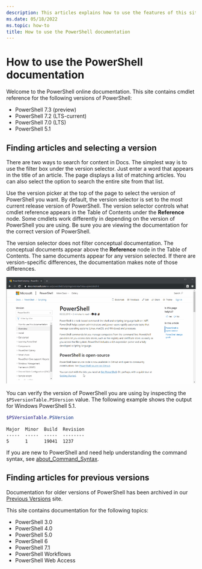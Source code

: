 ```yaml
---
description: This articles explains how to use the features of this site including search filtering and version selection.
ms.date: 05/18/2022
ms.topic: how-to
title: How to use the PowerShell documentation
---
```

# How to use the PowerShell documentation

Welcome to the PowerShell online documentation. This site contains cmdlet reference for the
following versions of PowerShell:

- PowerShell 7.3 (preview)
- PowerShell 7.2 (LTS-current)
- PowerShell 7.0 (LTS)
- PowerShell 5.1

## Finding articles and selecting a version

There are two ways to search for content in Docs. The simplest way is to use the filter box under
the version selector. Just enter a word that appears in the title of an article. The page displays
a list of matching articles. You can also select the option to search the entire site from that
list.

Use the version picker at the top of the page to select the version of PowerShell you want. By
default, the version selector is set to the most current release version of PowerShell. The version
selector controls what cmdlet reference appears in the Table of Contents under the **Reference**
node. Some cmdlets work differently in depending on the version of PowerShell you are using. Be sure
you are viewing the documentation for the correct version of PowerShell.

The version selector does not filter conceptual documentation. The conceptual documents appear above
the **Reference** node in the Table of Contents. The same documents appear for any version selected.
If there are version-specific differences, the documentation makes note of those differences.

![Using the version picker][01]


You can verify the version of PowerShell you are using by inspecting the `$PSversionTable.PSVersion`
value. The following example shows the output for Windows PowerShell 5.1.

```powershell
$PSVersionTable.PSVersion
```

```Output
Major  Minor  Build  Revision
-----  -----  -----  --------
5      1      19041  1237
```

If you are new to PowerShell and need help understanding the command syntax, see
[about_Command_Syntax][02].

## Finding articles for previous versions

Documentation for older versions of PowerShell has been archived in our [Previous Versions][03]
site.

This site contains documentation for the following topics:

- PowerShell 3.0
- PowerShell 4.0
- PowerShell 5.0
- PowerShell 6
- PowerShell 7.1
- PowerShell Workflows
- PowerShell Web Access

<!-- link references -->
[01]: media/how-to-use-docs/version-search.gif
[02]: /powershell/module/microsoft.powershell.core/about/about_command_syntax
[03]: https://aka.ms/PSLegacyDocs
